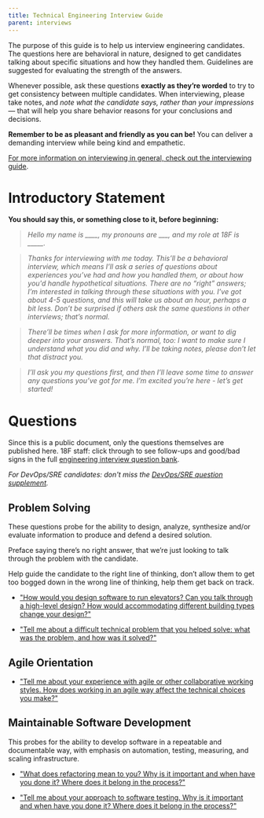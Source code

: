 ```yaml
---
title: Technical Engineering Interview Guide
parent: interviews
---
```


The purpose of this guide is to help us interview engineering candidates. The
questions here are behavioral in nature, designed to get candidates
talking about specific situations and how they handled them. Guidelines
are suggested for evaluating the strength of the answers.

Whenever possible, ask these questions **exactly as they’re worded** to
try to get consistency between multiple candidates. When interviewing,
please take notes, and *note what the candidate says, rather than your
impressions* — that will help you share behavior reasons for your
conclusions and decisions.

**Remember to be as pleasant and friendly as you can be!** You can deliver
a demanding interview while being kind and empathetic.

[For more information on interviewing in general, check out the interviewing guide](/interviews/).

# Introductory Statement

**You should say this, or something close to it, before beginning:**

> *Hello my name is ____, my pronouns are ___, and my role at 18F is _____.*
 
> *Thanks for interviewing with me today. This’ll be a behavioral interview,
which means I’ll ask a series of questions about experiences you’ve had and how
you handled them, or about how you'd handle hypothetical situations. There are
no “right” answers; I’m interested in talking through these situations with you.
I’ve got about 4-5 questions, and this will take us about an hour, perhaps a bit
less. Don’t be surprised if others ask the same questions in other interviews;
that’s normal.*

> *There’ll be times when I ask for more information, or want to dig deeper
into your answers. That’s normal, too: I want to make sure I understand what
you did and why. I’ll be taking notes, please don’t let that distract you.*

> *I’ll ask you my questions first, and then I’ll leave some time to answer
any questions you’ve got for me. I’m excited you’re here - let’s get
started!*

# Questions

Since this is a public document, only the questions themselves are published
here. 18F staff: click through to see follow-ups and good/bad signs in the
full [engineering interview question bank](https://docs.google.com/document/d/1oYmx_93-mq2QrqICCo8SNk8hHmnPPonPA1kg0vhy540/edit#).

*For DevOps/SRE candidates: don't miss the [DevOps/SRE question supplement](/interviews/devops/).*

## Problem Solving

These questions probe for the ability to design, analyze, synthesize and/or evaluate information
to produce and defend a desired solution.

Preface saying there’s no right answer, that we’re just looking to talk through the problem with the candidate.

Help guide the candidate to the right line of thinking, don’t allow them to get too bogged down in the wrong line of thinking, help them get back on track.

* ["How would you design software to run elevators? Can you talk through a high-level design? How would accommodating different building types change your design?"](https://docs.google.com/document/d/1oYmx_93-mq2QrqICCo8SNk8hHmnPPonPA1kg0vhy540/edit#heading=h.tgd47iei6k4w)

* ["Tell me about a difficult technical problem that you helped solve: what was the problem, and how was it solved?"](https://docs.google.com/document/d/1oYmx_93-mq2QrqICCo8SNk8hHmnPPonPA1kg0vhy540/edit#heading=h.ory7bezha9al)

## Agile Orientation

* ["Tell me about your experience with agile or other collaborative working styles. How does working in an agile way affect the technical choices you make?"](https://docs.google.com/document/d/1oYmx_93-mq2QrqICCo8SNk8hHmnPPonPA1kg0vhy540/edit#heading=h.p3zgydisjuv3)

## Maintainable Software Development

This probes for the ability to develop software in a repeatable and documentable way, with emphasis on automation, testing, measuring, and scaling infrastructure.

* ["What does refactoring mean to you? Why is it important and when have you done it? Where does it belong in the process?"](https://docs.google.com/document/d/1oYmx_93-mq2QrqICCo8SNk8hHmnPPonPA1kg0vhy540/edit#heading=h.iiceusfwxdz6)

* ["Tell me about your approach to software testing. Why is it important and when have you done it? Where does it belong in the process?"](https://docs.google.com/document/d/1oYmx_93-mq2QrqICCo8SNk8hHmnPPonPA1kg0vhy540/edit#heading=h.8vmh70tr7j6b)
